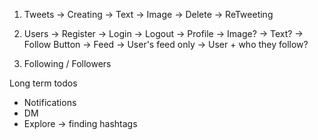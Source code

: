 1. Tweets
    -> Creating
        -> Text
        -> Image
    -> Delete
    -> ReTweeting


2. Users
    -> Register
    -> Login
    -> Logout
    -> Profile
        -> Image?
        -> Text?
        -> Follow Button
    -> Feed
        -> User's feed only
        -> User + who they follow?


3. Following / Followers


Long term todos

- Notifications
- DM
- Explore -> finding hashtags
